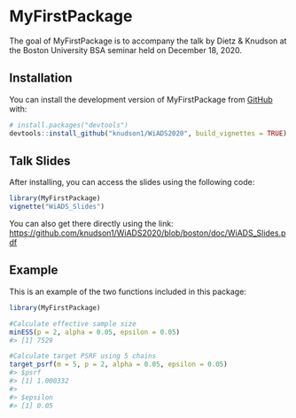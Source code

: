 
<!-- README.md is generated from README.Rmd. Please edit that file -->

# MyFirstPackage

The goal of MyFirstPackage is to accompany the talk by Dietz & Knudson
at the Boston University BSA seminar held on December 18, 2020.

## Installation

You can install the development version of MyFirstPackage from
[GitHub](https://github.com/) with:

``` r
# install.packages("devtools")
devtools::install_github("knudson1/WiADS2020", build_vignettes = TRUE)
```

## Talk Slides

After installing, you can access the slides using the following code:

``` r
library(MyFirstPackage)
vignette("WiADS_Slides")
```

You can also get there directly using the link:
<https://github.com/knudson1/WiADS2020/blob/boston/doc/WiADS_Slides.pdf>

## Example

This is an example of the two functions included in this package:

``` r
library(MyFirstPackage)

#Calculate effective sample size
minESS(p = 2, alpha = 0.05, epsilon = 0.05)
#> [1] 7529

#Calculate target PSRF using 5 chains
target_psrf(m = 5, p = 2, alpha = 0.05, epsilon = 0.05)
#> $psrf
#> [1] 1.000332
#> 
#> $epsilon
#> [1] 0.05
```
